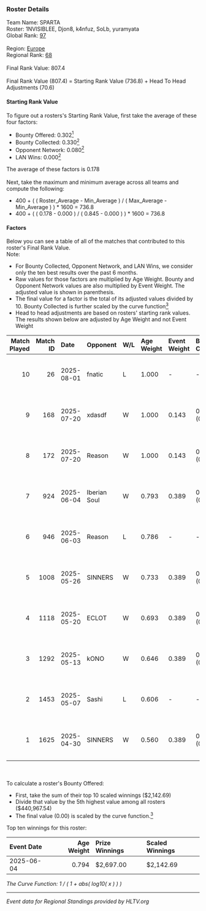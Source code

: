 ### Roster Details<br />
Team Name: SPARTA<br />
Roster: 1NVISIBLEE, Djon8, k4nfuz, SoLb, yuramyata<br />
Global Rank: [97](../../standings_global_2025_08_04.md)<br />
<br />
Region: [Europe]( ../../standings_europe_2025_08_04.md)<br />
Regional Rank: [68]( ../../standings_europe_2025_08_04.md)<br />
<br />
Final Rank Value:  807.4<br />
<br />
Final Rank Value (807.4) = Starting Rank Value (736.8) + Head To Head Adjustments (70.6)<br />

#### Starting Rank Value<br />
To figure out a rosters's Starting Rank Value, first take the average of these four factors:<br />
- Bounty Offered: 0.302[<sup>1</sup>](#table2)
- Bounty Collected: 0.330[<sup>2</sup>](#table1)
- Opponent Network: 0.080[<sup>2</sup>](#table1)
- LAN Wins: 0.000[<sup>2</sup>](#table1)

The average of these factors is 0.178<br />
<br />
Next, take the maximum and minimum average across all teams and compute the following:<br />
- 400 + ( ( Roster_Average - Min_Average ) / ( Max_Average - Min_Average ) ) * 1600 = 736.8
- 400 + ( ( 0.178 - 0.000 ) / ( 0.845 - 0.000 ) ) * 1600 = 736.8


#### Factors<br />
Below you can see a table of all of the matches that contributed to this roster's Final Rank Value.<br />
Note:<br />

- For Bounty Collected, Opponent Network, and LAN Wins, we consider only the ten best results over the past 6 months.
- Raw values for those factors are multiplied by Age Weight. Bounty and Opponent Network values are also multiplied by Event Weight. The adjusted value is shown in parenthesis.
- The final value for a factor is the total of its adjusted values divided by 10. Bounty Collected is further scaled by the curve function[<sup>3</sup>](#curveFunction)
- Head to head adjustments are based on rosters' starting rank values. The results shown below are adjusted by Age Weight and not Event Weight
<span id="table1"></span><br />


| Match Played | Match ID | Date       | Opponent     | W/L | Age Weight | Event Weight | Bounty Collected | Opponent Network | LAN Wins  | H2H Adj. | Roster                                     |
| -: | -: | :- | :- | :- | :- | :- | :- | :- | :- | -: | :- |
|           10 |       26 | 2025-08-01 | fnatic       | L   | 1.000      | -            | -                | -                | -         |    -2.77 | 1NVISIBLEE, Djon8, k4nfuz, SoLb, yuramyata |
|            9 |      168 | 2025-07-20 | xdasdf       | W   | 1.000      | 0.143        | 0.000 (0.000)    | 0.049 (0.007)    | 0 (0.000) |     3.17 | 1NVISIBLEE, Djon8, k4nfuz, SoLb, yuramyata |
|            8 |      172 | 2025-07-20 | Reason       | W   | 1.000      | 0.143        | 0.012 (0.002)    | 0.170 (0.024)    | 0 (0.000) |    15.04 | 1NVISIBLEE, Djon8, k4nfuz, SoLb, yuramyata |
|            7 |      924 | 2025-06-04 | Iberian Soul | W   | 0.793      | 0.389        | 0.181 (0.056)    | 1.000 (0.309)    | 0 (0.000) |    23.00 | 1NVISIBLEE, Djon8, k4nfuz, SoLb, yuramyata |
|            6 |      946 | 2025-06-03 | Reason       | L   | 0.786      | -            | -                | -                | -         |   -12.02 | 1NVISIBLEE, Djon8, k4nfuz, SoLb, yuramyata |
|            5 |     1008 | 2025-05-26 | SINNERS      | W   | 0.733      | 0.389        | 0.026 (0.007)    | 0.481 (0.137)    | 0 (0.000) |    15.30 | 1NVISIBLEE, Djon8, k4nfuz, SoLb, yuramyata |
|            4 |     1118 | 2025-05-20 | ECLOT        | W   | 0.693      | 0.389        | 0.081 (0.022)    | 0.761 (0.205)    | 0 (0.000) |    15.89 | 1NVISIBLEE, Djon8, k4nfuz, SoLb, yuramyata |
|            3 |     1292 | 2025-05-13 | kONO         | W   | 0.646      | 0.389        | 0.000 (0.000)    | 0.037 (0.009)    | 0 (0.000) |     4.69 | 1NVISIBLEE, Djon8, k4nfuz, SoLb, yuramyata |
|            2 |     1453 | 2025-05-07 | Sashi        | L   | 0.606      | -            | -                | -                | -         |    -4.73 | 1NVISIBLEE, Djon8, k4nfuz, SoLb, yuramyata |
|            1 |     1625 | 2025-04-30 | SINNERS      | W   | 0.560      | 0.389        | 0.026 (0.006)    | 0.481 (0.105)    | 0 (0.000) |    12.98 | 1NVISIBLEE, Djon8, k4nfuz, SoLb, yuramyata |

<br />
<span id="table2"></span><br />
To calculate a roster's Bounty Offered:<br />

- First, take the sum of their top 10 scaled winnings ($2,142.69)
- Divide that value by the 5th highest value among all rosters ($440,967.54)
- The final value (0.00) is scaled by the curve function.[<sup>3</sup>](#curveFunction)

Top ten winnings for this roster:<br />

| Event Date | Age Weight | Prize Winnings | Scaled Winnings |
| :- | -: | :- | :- |
| 2025-06-04 |      0.794 | $2,697.00      | $2,142.69       |


<span id="curveFunction"></span>_The Curve Function: 1 / ( 1 + abs( log10( x ) ) )_<br />

---
_Event data for Regional Standings provided by HLTV.org_<br />

